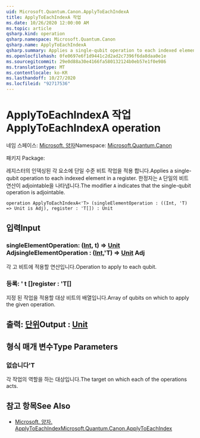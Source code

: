 ```yaml
---
uid: Microsoft.Quantum.Canon.ApplyToEachIndexA
title: ApplyToEachIndexA 작업
ms.date: 10/26/2020 12:00:00 AM
ms.topic: article
qsharp.kind: operation
qsharp.namespace: Microsoft.Quantum.Canon
qsharp.name: ApplyToEachIndexA
qsharp.summary: Applies a single-qubit operation to each indexed element in a register. The modifier `A` indicates that the single-qubit operation is adjointable.
ms.openlocfilehash: 0fe0697e6f1d9441c2d2ad2c7396f6da8daa0e1e
ms.sourcegitcommit: 29e0d88a30e4166fa580132124b0eb57e1f0e986
ms.translationtype: MT
ms.contentlocale: ko-KR
ms.lasthandoff: 10/27/2020
ms.locfileid: "92717536"
---
```

# <a name="applytoeachindexa-operation"></a><span data-ttu-id="19928-102">ApplyToEachIndexA 작업</span><span class="sxs-lookup"><span data-stu-id="19928-102">ApplyToEachIndexA operation</span></span>

<span data-ttu-id="19928-103">네임 스페이스: [Microsoft. 양자](xref:Microsoft.Quantum.Canon)</span><span class="sxs-lookup"><span data-stu-id="19928-103">Namespace: [Microsoft.Quantum.Canon](xref:Microsoft.Quantum.Canon)</span></span>

<span data-ttu-id="19928-104">패키지 [](https://nuget.org/packages/)</span><span class="sxs-lookup"><span data-stu-id="19928-104">Package: [](https://nuget.org/packages/)</span></span>


<span data-ttu-id="19928-105">레지스터의 인덱싱된 각 요소에 단일 수준 비트 작업을 적용 합니다.</span><span class="sxs-lookup"><span data-stu-id="19928-105">Applies a single-qubit operation to each indexed element in a register.</span></span>
<span data-ttu-id="19928-106">한정자는 `A` 단일의 비트 연산이 adjointable을 나타냅니다.</span><span class="sxs-lookup"><span data-stu-id="19928-106">The modifier `A` indicates that the single-qubit operation is adjointable.</span></span>

```qsharp
operation ApplyToEachIndexA<'T> (singleElementOperation : ((Int, 'T) => Unit is Adj), register : 'T[]) : Unit
```


## <a name="input"></a><span data-ttu-id="19928-107">입력</span><span class="sxs-lookup"><span data-stu-id="19928-107">Input</span></span>

### <a name="singleelementoperation--intt--unit-adj"></a><span data-ttu-id="19928-108">singleElementOperation: ([Int](xref:microsoft.quantum.lang-ref.int), t) => [Unit](xref:microsoft.quantum.lang-ref.unit) Adj</span><span class="sxs-lookup"><span data-stu-id="19928-108">singleElementOperation : ([Int](xref:microsoft.quantum.lang-ref.int),'T) => [Unit](xref:microsoft.quantum.lang-ref.unit) Adj</span></span>

<span data-ttu-id="19928-109">각 고 비트에 적용할 연산입니다.</span><span class="sxs-lookup"><span data-stu-id="19928-109">Operation to apply to each qubit.</span></span>


### <a name="register--t"></a><span data-ttu-id="19928-110">등록: ' t []</span><span class="sxs-lookup"><span data-stu-id="19928-110">register : 'T[]</span></span>

<span data-ttu-id="19928-111">지정 된 작업을 적용할 대상 비트의 배열입니다.</span><span class="sxs-lookup"><span data-stu-id="19928-111">Array of qubits on which to apply the given operation.</span></span>



## <a name="output--unit"></a><span data-ttu-id="19928-112">출력: [단위](xref:microsoft.quantum.lang-ref.unit)</span><span class="sxs-lookup"><span data-stu-id="19928-112">Output : [Unit](xref:microsoft.quantum.lang-ref.unit)</span></span>



## <a name="type-parameters"></a><span data-ttu-id="19928-113">형식 매개 변수</span><span class="sxs-lookup"><span data-stu-id="19928-113">Type Parameters</span></span>

### <a name="t"></a><span data-ttu-id="19928-114">없습니다</span><span class="sxs-lookup"><span data-stu-id="19928-114">'T</span></span>

<span data-ttu-id="19928-115">각 작업의 역할을 하는 대상입니다.</span><span class="sxs-lookup"><span data-stu-id="19928-115">The target on which each of the operations acts.</span></span>

## <a name="see-also"></a><span data-ttu-id="19928-116">참고 항목</span><span class="sxs-lookup"><span data-stu-id="19928-116">See Also</span></span>

- [<span data-ttu-id="19928-117">Microsoft. 양자. ApplyToEachIndex</span><span class="sxs-lookup"><span data-stu-id="19928-117">Microsoft.Quantum.Canon.ApplyToEachIndex</span></span>](xref:Microsoft.Quantum.Canon.ApplyToEachIndex)